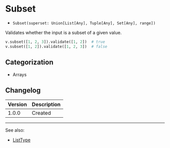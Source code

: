 # Subset

- `Subset(superset: Union[List[Any], Tuple[Any], Set[Any], range])`

Validates whether the input is a subset of a given value.

```python
v.subset([1, 2, 3]).validate([1, 2])  # true
v.subset([1, 2]).validate([1, 2, 3])  # false
```

## Categorization

- Arrays

## Changelog

Version | Description
--------|-------------
  1.0.0 | Created

***
See also:

- [ListType](ListType.md)